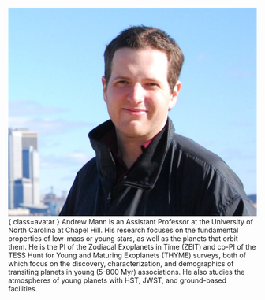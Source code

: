 ![Andrew Mann](Mann.png){ class=avatar }
Andrew Mann is an Assistant Professor at the University of North Carolina at Chapel Hill. His research focuses on the fundamental properties of low-mass or young stars, as well as the planets that orbit them. He is the PI of the Zodiacal Exoplanets in Time (ZEIT) and co-PI of the TESS Hunt for Young and Maturing Exoplanets (THYME) surveys, both of which focus on the discovery, characterization, and demographics of transiting planets in young (5-800 Myr) associations. He also studies the atmospheres of young planets with HST, JWST, and ground-based facilities.
